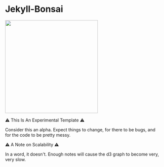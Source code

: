 # Jekyll-Bonsai

<img src="https://github.com/shorty25h0r7/jekyll-bonsai/blob/main/assets/img/bonsai-light.svg" width="300" height="300"/>

⚠️ This Is An Experimental Template ⚠️

Consider this an alpha. Expect things to change, for there to be bugs, and for the code to be pretty messy.

⚠️ A Note on Scalability ⚠️

In a word, it doesn't. Enough notes will cause the d3 graph to become very, very slow.
